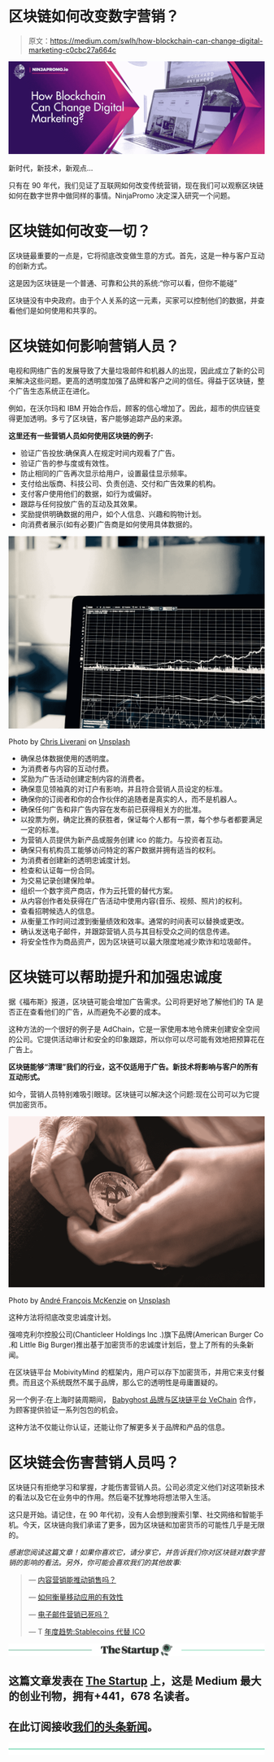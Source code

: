 # 区块链如何改变数字营销？

> 原文：<https://medium.com/swlh/how-blockchain-can-change-digital-marketing-c0cbc27a664c>

![](img/dd47c0c8d03da826b027ace845be2431.png)

新时代，新技术，新观点…

只有在 90 年代，我们见证了互联网如何改变传统营销，现在我们可以观察区块链如何在数字世界中做同样的事情。NinjaPromo 决定深入研究一个问题。

# **区块链如何改变一切？**

区块链最重要的一点是，它将彻底改变做生意的方式。首先，这是一种与客户互动的创新方式。

这是因为区块链是一个普通、可靠和公共的系统:“你可以看，但你不能碰”

区块链没有中央政府。由于个人关系的这一元素，买家可以控制他们的数据，并查看他们是如何使用和共享的。

# **区块链如何影响营销人员？**

电视和网络广告的发展导致了大量垃圾邮件和机器人的出现，因此成立了新的公司来解决这些问题。更高的透明度加强了品牌和客户之间的信任。得益于区块链，整个广告生态系统正在进化。

例如，在沃尔玛和 IBM 开始合作后，顾客的信心增加了。因此，超市的供应链变得更加透明。多亏了区块链，客户能够追踪产品的来源。

**这里还有一些营销人员如何使用区块链的例子:**

*   验证广告投放:确保真人在规定时间内观看了广告。
*   验证广告的参与度或有效性。
*   防止相同的广告再次显示给用户，设置最佳显示频率。
*   支付给出版商、科技公司、负责创造、交付和广告效果的机构。
*   支付客户使用他们的数据，如行为或偏好。
*   跟踪与任何投放广告的互动及其效果。
*   奖励提供明确数据的用户，如个人信息、兴趣和购物计划。
*   向消费者展示(如有必要)广告商是如何使用具体数据的。

![](img/17a708e50f120ae7bc81fcb8278d6448.png)

Photo by [Chris Liverani](https://unsplash.com/photos/dBI_My696Rk?utm_source=unsplash&utm_medium=referral&utm_content=creditCopyText) on [Unsplash](https://unsplash.com/search/photos/blockchain?utm_source=unsplash&utm_medium=referral&utm_content=creditCopyText)

*   确保总体数据使用的透明度。
*   为消费者与内容的互动付费。
*   奖励为广告活动创建定制内容的消费者。
*   确保意见领袖真的对订户有影响，并且符合营销人员设定的标准。
*   确保你的订阅者和你的合作伙伴的追随者是真实的人，而不是机器人。
*   确保任何广告和非广告内容在发布前已获得相关方的批准。
*   以投票为例，确定比赛的获胜者，保证每个人都有一票，每个参与者都要满足一定的标准。
*   为营销人员提供为新产品或服务创建 ico 的能力。与投资者互动。
*   确保只有机构员工能够访问特定的客户数据并拥有适当的权利。
*   为消费者创建新的透明忠诚度计划。
*   检查和认证每一份合同。
*   为交易记录创建保险单。
*   组织一个数字资产商店，作为云托管的替代方案。
*   从内容创作者处获得在广告活动中使用内容(音乐、视频、照片)的权利。
*   查看招聘候选人的信息。
*   从衡量工作时间过渡到衡量绩效和效率。通常的时间表可以替换或更改。
*   确认发送电子邮件，并跟踪营销人员与其目标受众之间的信息传递。
*   将安全性作为商品资产，因为区块链可以最大限度地减少欺诈和垃圾邮件。

# **区块链可以帮助提升和加强忠诚度**

据《福布斯》报道，区块链可能会增加广告需求。公司将更好地了解他们的 TA 是否正在查看他们的广告，从而避免不必要的成本。

这种方法的一个很好的例子是 AdChain，它是一家使用本地令牌来创建安全空间的公司。它提供活动审计和安全的印象跟踪，所以你可以尽可能有效地把预算花在广告上。

**区块链能够“清理”我们的行业，这不仅适用于广告。新技术将影响与客户的所有互动形式。**

如今，营销人员特别难吸引眼球。区块链可以解决这个问题:现在公司可以为它提供加密货币。

![](img/878fd359a708b434d2004fec87931632.png)

Photo by [André François McKenzie](https://unsplash.com/photos/bTBjMeCsfkM?utm_source=unsplash&utm_medium=referral&utm_content=creditCopyText) on [Unsplash](https://unsplash.com/search/photos/crypto?utm_source=unsplash&utm_medium=referral&utm_content=creditCopyText)

这种方法将彻底改变忠诚度计划。

强啼克利尔控股公司(Chanticleer Holdings Inc .)旗下品牌(American Burger Co .和 Little Big Burger)推出基于加密货币的忠诚度计划后，登上了所有的头条新闻。

在区块链平台 MobivityMind 的框架内，用户可以存下加密货币，并用它来支付餐费。而且这个系统既然不属于品牌，那么它的透明性是毋庸置疑的。

另一个例子:在上海时装周期间， [Babyghost 品牌与区块链平台 VeChain](https://youtu.be/BnDMO6EKG1c) 合作，为顾客提供验证一系列包包的机会。

这种方法不仅能让你认证，还能让你了解更多关于品牌和产品的信息。

# **区块链会伤害营销人员吗？**

区块链只有拒绝学习和掌握，才能伤害营销人员。公司必须定义他们对这项新技术的看法以及它在业务中的作用。然后毫不犹豫地将想法带入生活。

这只是开始。请记住，在 90 年代初，没有人会想到搜索引擎、社交网络和智能手机。今天，区块链向我们承诺了更多，因为区块链和加密货币的可能性几乎是无限的。

*感谢您阅读这篇文章！如果你喜欢它，请分享它，并告诉我们你对区块链对数字营销的影响的看法。另外，你可能会喜欢我们的其他故事:*

> — [内容营销能推动销售吗？](/swlh/do-content-marketing-drive-sales-dfa1a9beb2b3)
> 
> — [如何衡量移动应用的有效性](/swlh/how-to-measure-the-effectiveness-of-a-mobile-application-23c29c6722cd)
> 
> — [电子邮件营销已死吗？](http://blog.markgrowth.com/is-e-mail-marketing-dead-72f5eebce2fc?utm_source=medium&utm_medium=organic&utm_campaign=promo)
> 
> — T [年度趋势:Stablecoins 代替 ICO](/@NinjaPromoAgency/trend-of-the-year-stablecoins-instead-of-ico-688d28844a7a)

[![](img/308a8d84fb9b2fab43d66c117fcc4bb4.png)](https://medium.com/swlh)

## 这篇文章发表在 [The Startup](https://medium.com/swlh) 上，这是 Medium 最大的创业刊物，拥有+441，678 名读者。

## 在此订阅接收[我们的头条新闻](https://growthsupply.com/the-startup-newsletter/)。

[![](img/b0164736ea17a63403e660de5dedf91a.png)](https://medium.com/swlh)